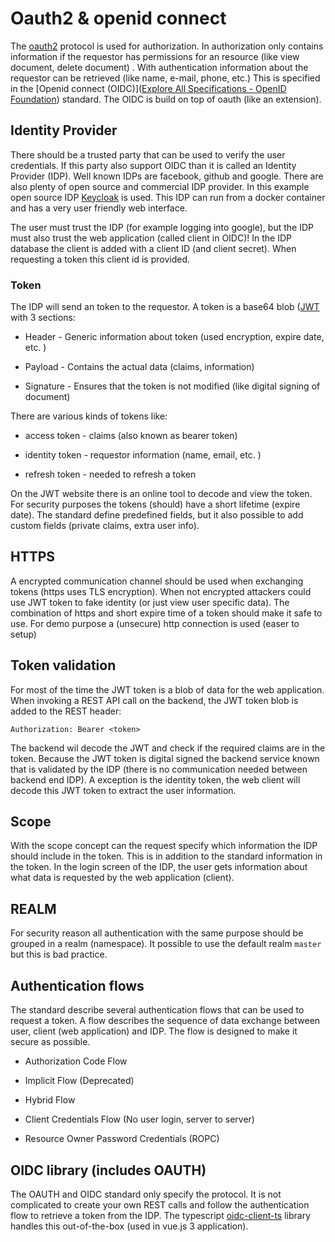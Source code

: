 # Oauth2 & openid connect

The [oauth2](https://datatracker.ietf.org/doc/html/rfc6749) protocol is used for authorization. In authorization only contains information if the requestor has permissions for an resource (like view document, delete document) . With authentication information about the requestor can be retrieved (like name, e-mail, phone, etc.) This is specified in the [Openid connect (OIDC)]([Explore All Specifications - OpenID Foundation](https://openid.net/developers/specs/)) standard. The OIDC is build on top of oauth (like an extension). 

## Identity Provider

There should be a trusted party that can be used to verify the user credentials. If this party also support OIDC than it is called an Identity Provider (IDP). Well known IDPs are facebook, github and google. There are also plenty of open source and commercial IDP provider. In this example open source IDP [Keycloak](https://www.keycloak.org/) is used. This IDP can run from a docker container and has a very user friendly web interface.

The user must trust the IDP (for example logging into google), but the IDP must also trust the web application (called client in OIDC)! In the IDP database the client is added with a client ID (and client secret). When requesting a token this client id is provided. 

### Token

The IDP will send an token to the requestor. A token is a base64 blob ([JWT](https://jwt.io/) with 3 sections:

* Header - Generic information about token (used encryption, expire date, etc. )

* Payload - Contains the actual data (claims, information)

* Signature - Ensures that the token is not modified (like digital signing of document)

There are various kinds of tokens like:

* access token - claims (also known as bearer token)

* identity token - requestor information (name, email, etc. )

* refresh token - needed to refresh a token

On the JWT website there is an online tool to decode and view the token. For security purposes the tokens (should) have a short lifetime (expire date). The standard define predefined fields, but it also possible to add custom fields (private claims, extra user info).

## HTTPS

A encrypted communication channel should be used when exchanging tokens (https uses TLS encryption).  When not encrypted attackers could use JWT token to fake identity (or just view user specific data). The combination of https and short expire time of a token should make it safe to use. For demo purpose a (unsecure) http connection is used (easer to setup)

## Token validation

For most of the time the JWT token is a blob of data for the web application. When invoking a REST API call on the backend, the JWT token blob is added to the REST header:

```
Authorization: Bearer <token>
```

The backend wil decode the JWT and check if the required claims are in the token. Because the JWT token is digital signed the backend service known that is validated by the IDP (there is no communication needed between backend end IDP). A exception is the identity token, the web client will decode this JWT token to extract the user information.

## Scope

With the scope concept can the request specify which information the IDP should include in the token. This is in addition to the standard information in the token. In the login screen of the IDP, the user gets information about what data is requested by the web application (client).

## REALM

For security reason all authentication with the same purpose should be grouped in a realm (namespace). It possible to use the default realm `master` but this is bad practice.

## Authentication flows

The standard describe several authentication flows that can be used to request a token. A flow describes the sequence of data exchange between user, client (web application) and IDP. The flow is designed to make it secure as possible.

* Authorization Code Flow

* Implicit Flow (Deprecated)

* Hybrid Flow

* Client Credentials Flow (No user login, server to server)

* Resource Owner Password Credentials (ROPC)

## OIDC library (includes OAUTH)

The OAUTH and OIDC standard only specify the protocol. It is not complicated to create your own REST calls and follow the authentication flow to retrieve a token from the IDP. The typescript [oidc-client-ts](https://authts.github.io/oidc-client-ts/) library handles this out-of-the-box (used in vue.js 3 application). 
